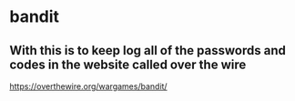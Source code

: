 # bandit

## With this is to keep log all of the passwords and codes in the website called over the wire
https://overthewire.org/wargames/bandit/
